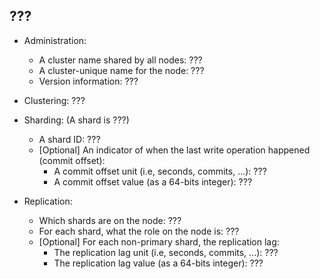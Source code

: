 ## ???
* Administration:
  * A cluster name shared by all nodes: ???
  * A cluster-unique name for the node: ???
  * Version information: ???

* Clustering: ???

* Sharding: (A shard is ???)
  * A shard ID: ???
  * [Optional] An indicator of when the last write operation happened (commit offset):
    * A commit offset unit (i.e, seconds, commits, ...): ???
    * A commit offset value (as a 64-bits integer): ???

* Replication:
  * Which shards are on the node: ???
  * For each shard, what the role on the node is: ???
  * [Optional] For each non-primary shard, the replication lag:
    * The replication lag unit (i.e, seconds, commits, ...): ???
    * The replication lag value (as a 64-bits integer): ???
